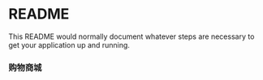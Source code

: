 # README #

This README would normally document whatever steps are necessary to get your application up and running.

### 购物商城 ###
